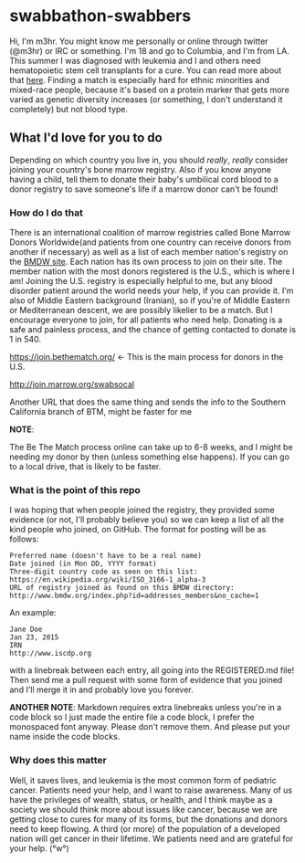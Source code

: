# swabbathon-swabbers
Hi, I'm m3hr. You might know me personally or online through twitter (@m3hr) or IRC or something. I'm 18 and go to Columbia, and I'm from LA. This summer I was diagnosed with leukemia and I and others need hematopoietic stem cell transplants for a cure. You can read more about that [here](https://en.wikipedia.org/wiki/Hematopoietic_stem_cell_transplantation). Finding a match is especially hard for ethnic minorities and mixed-race people, because it's based on a protein marker that gets more varied as genetic diversity increases (or something, I don't understand it completely) but not blood type.

## What I'd love for you to do
Depending on which country you live in, you should *really*, *really* consider joining your country's bone marrow registry. Also if you know anyone having a child, tell them to donate their baby's umbilical cord blood to a donor registry to save someone's life if a marrow donor can't be found!

### How do I do that
There is an international coalition of marrow registries called Bone Marrow Donors Worldwide(and patients from one country can receive donors from another if necessary) as well as a list of each member nation's registry on the [BMDW site](https://www.bmdw.org/index.php?id=addresses_members&no_cache=1). Each nation has its own process to join on their site. The member nation with the most donors registered is the U.S., which is where I am! Joining the U.S. registry is especially helpful to me, but any blood disorder patient around the world needs your help, if you can provide it. I'm also of Middle Eastern background (Iranian), so if you're of Middle Eastern or Mediterranean descent, we are possibly likelier to be a match. But I encourage everyone to join, for all patients who need help. Donating is a safe and painless process, and the chance of getting contacted to donate is 1 in 540.

https://join.bethematch.org/ <- This is the main process for donors in the U.S.

http://join.marrow.org/swabsocal

Another URL that does the same thing and sends the info to the Southern California branch of BTM, might be faster for me

**NOTE**: 

The Be The Match process online can take up to 6-8 weeks, and I might be needing my donor by then (unless something else happens). If you can go to a local drive, that is likely to be faster.
### What is the point of this repo
I was hoping that when people joined the registry, they provided some evidence (or not, I'll probably believe you) so we can keep a list of all the kind people who joined, on GitHub.
The format for posting will be as follows:
```
Preferred name (doesn't have to be a real name)
Date joined (in Mon DD, YYYY format)
Three-digit country code as seen on this list: https://en.wikipedia.org/wiki/ISO_3166-1_alpha-3
URL of registry joined as found on this BMDW directory: http://www.bmdw.org/index.php?id=addresses_members&no_cache=1
```

An example:

```
Jane Doe
Jan 23, 2015
IRN
http://www.iscdp.org 
```

with a linebreak between each entry, all going into the REGISTERED.md file! Then send me a pull request with some form of evidence that you joined and I'll merge it in and probably love you forever.

**ANOTHER NOTE**:
Markdown requires extra linebreaks unless you're in a code block so I just made the entire file a code block, I prefer the monospaced font anyway. Please don't remove them. And please put your name inside the code blocks.

### Why does this matter
Well, it saves lives, and leukemia is the most common form of pediatric cancer. Patients need your help, and I want to raise awareness. Many of us have the privileges of wealth, status, or health, and I think maybe as a society we should think more about issues like cancer, because we are getting close to cures for many of its forms, but the donations and donors need to keep flowing. A third (or more) of the population of a developed nation will get cancer in their lifetime. We patients need and are grateful for your help. (°w°)
